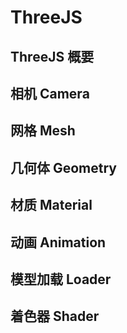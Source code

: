 # ThreeJS
## ThreeJS 概要
## 相机 Camera
## 网格 Mesh
## 几何体 Geometry
## 材质 Material
## 动画 Animation
## 模型加载 Loader
## 着色器 Shader
